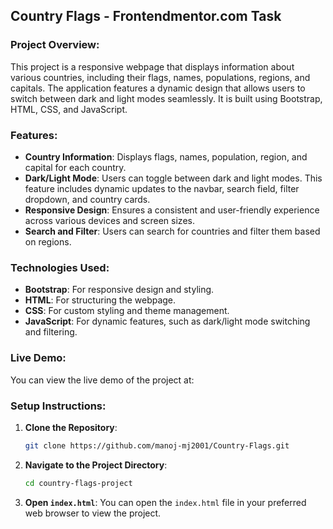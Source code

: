 ## Country Flags - Frontendmentor.com Task

### Project Overview:

This project is a responsive webpage that displays information about various countries, including their flags, names, populations, regions, and capitals. The application features a dynamic design that allows users to switch between dark and light modes seamlessly. It is built using Bootstrap, HTML, CSS, and JavaScript.

### Features:

- **Country Information**: Displays flags, names, population, region, and capital for each country.
- **Dark/Light Mode**: Users can toggle between dark and light modes. This feature includes dynamic updates to the navbar, search field, filter dropdown, and country cards.
- **Responsive Design**: Ensures a consistent and user-friendly experience across various devices and screen sizes.
- **Search and Filter**: Users can search for countries and filter them based on regions.

### Technologies Used:

- **Bootstrap**: For responsive design and styling.
- **HTML**: For structuring the webpage.
- **CSS**: For custom styling and theme management.
- **JavaScript**: For dynamic features, such as dark/light mode switching and filtering.

### Live Demo:

You can view the live demo of the project at: 

### Setup Instructions:

1. **Clone the Repository**:
   ```bash
   git clone https://github.com/manoj-mj2001/Country-Flags.git
   ```

2. **Navigate to the Project Directory**:
   ```bash
   cd country-flags-project
   ```

3. **Open `index.html`**: You can open the `index.html` file in your preferred web browser to view the project.
